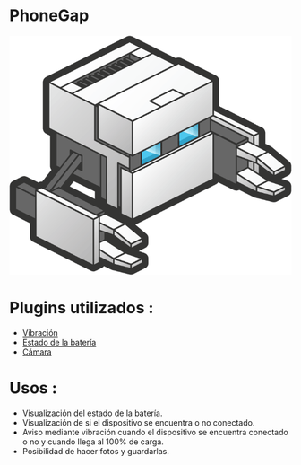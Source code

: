 # PhoneGap

![alt text](https://github.com/MarioBlancosoto/PhonegapApp/blob/master/phgp.png)

# Plugins utilizados :

- [Vibración](https://github.com/apache/cordova-plugin-vibration)
- [Estado de la batería](https://github.com/apache/cordova-plugin-battery-status)
- [Cámara](https://github.com/apache/cordova-plugin-camera)

# Usos :

- Visualización del estado de la batería.
- Visualización de si el dispositivo se encuentra o no conectado.
- Aviso mediante vibración cuando el dispositivo se encuentra conectado o no y cuando llega al 100% de carga.
- Posibilidad de hacer fotos y guardarlas.
